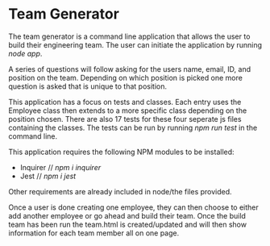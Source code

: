 # Team Generator

The team generator is a command line application that allows the user to build their 
engineering team. The user can initiate the application by running *node app*. 

A series of questions will follow asking for the users name, email, ID, and position on the team. Depending on which position is picked one more question is asked that is unique to that position. 

This application has a focus on tests and classes. Each entry uses the Employee class then extends to a more specific class depending on the position chosen. There are also 17 tests for these four seperate js files containing the classes. The tests can be run by running *npm run test* in the command line. 

This application requires the following NPM modules to be installed: 

* Inquirer // *npm i inquirer*
* Jest // *npm i jest*

Other requirements are already included in node/the files provided. 

Once a user is done creating one employee, they can then choose to either add another employee or go ahead and build their team. Once the build team has been run the team.html is created/updated and will then show information for each team member all on one page. 

